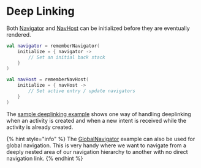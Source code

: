 # Deep Linking

Both [Navigator](navigator/) and [NavHost](navhost/) can be initialized before they are eventually rendered.

```kotlin
val navigator = rememberNavigator(
    initialize = { navigator -> 
        // Set an initial back stack
    }
)

val navHost = rememberNavHost(
    initialize = { navHost ->
        // Set active entry / update navigators
    }
)
```

The [sample deeplinking example](../sample/feature-common/src/main/java/com/roudikk/guia/sample/feature/common/deeplink/GlobalNavigator.kt) shows one way of handling deeplinking when an activity is created and when a new intent is received while the activity is already created.

{% hint style="info" %}
The [GlobalNavigator](../sample/feature-common/src/main/java/com/roudikk/guia/sample/feature/common/deeplink/GlobalNavigator.kt) example can also be used for global navigation. This is very handy where we want to navigate from a deeply nested area of our navigation hierarchy to another with no direct navigation link.
{% endhint %}
